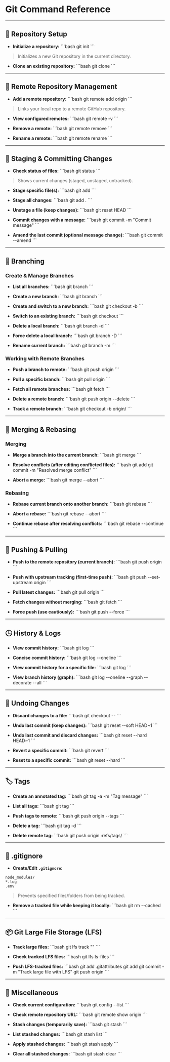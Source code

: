 
# Git Command Reference

---

## 🌱 **Repository Setup**
- **Initialize a repository:**
\`\`\`bash
git init
\`\`\`
> Initializes a new Git repository in the current directory.

- **Clone an existing repository:**
\`\`\`bash
git clone <repository-url>
\`\`\`

---

## 🔗 **Remote Repository Management**
- **Add a remote repository:**
\`\`\`bash
git remote add origin <repository-url>
\`\`\`
> Links your local repo to a remote GitHub repository.

- **View configured remotes:**
\`\`\`bash
git remote -v
\`\`\`

- **Remove a remote:**
\`\`\`bash
git remote remove <remote-name>
\`\`\`

- **Rename a remote:**
\`\`\`bash
git remote rename <old-name> <new-name>
\`\`\`

---

## 📂 **Staging & Committing Changes**
- **Check status of files:**
\`\`\`bash
git status
\`\`\`
> Shows current changes (staged, unstaged, untracked).

- **Stage specific file(s):**
\`\`\`bash
git add <file-name>
\`\`\`

- **Stage all changes:**
\`\`\`bash
git add .
\`\`\`

- **Unstage a file (keep changes):**
\`\`\`bash
git reset HEAD <file-name>
\`\`\`

- **Commit changes with a message:**
\`\`\`bash
git commit -m "Commit message"
\`\`\`

- **Amend the last commit (optional message change):**
\`\`\`bash
git commit --amend
\`\`\`

---

## 🌿 **Branching**
### **Create & Manage Branches**
- **List all branches:**
\`\`\`bash
git branch
\`\`\`

- **Create a new branch:**
\`\`\`bash
git branch <branch-name>
\`\`\`

- **Create and switch to a new branch:**
\`\`\`bash
git checkout -b <branch-name>
\`\`\`

- **Switch to an existing branch:**
\`\`\`bash
git checkout <branch-name>
\`\`\`

- **Delete a local branch:**
\`\`\`bash
git branch -d <branch-name>
\`\`\`

- **Force delete a local branch:**
\`\`\`bash
git branch -D <branch-name>
\`\`\`

- **Rename current branch:**
\`\`\`bash
git branch -m <new-branch-name>
\`\`\`

### **Working with Remote Branches**
- **Push a branch to remote:**
\`\`\`bash
git push origin <branch-name>
\`\`\`

- **Pull a specific branch:**
\`\`\`bash
git pull origin <branch-name>
\`\`\`

- **Fetch all remote branches:**
\`\`\`bash
git fetch
\`\`\`

- **Delete a remote branch:**
\`\`\`bash
git push origin --delete <branch-name>
\`\`\`

- **Track a remote branch:**
\`\`\`bash
git checkout -b <branch-name> origin/<branch-name>
\`\`\`

---

## 🔀 **Merging & Rebasing**
### **Merging**
- **Merge a branch into the current branch:**
\`\`\`bash
git merge <branch-name>
\`\`\`

- **Resolve conflicts (after editing conflicted files):**
\`\`\`bash
git add <resolved-file>
git commit -m "Resolved merge conflict"
\`\`\`

- **Abort a merge:**
\`\`\`bash
git merge --abort
\`\`\`

### **Rebasing**
- **Rebase current branch onto another branch:**
\`\`\`bash
git rebase <branch-name>
\`\`\`

- **Abort a rebase:**
\`\`\`bash
git rebase --abort
\`\`\`

- **Continue rebase after resolving conflicts:**
\`\`\`bash
git rebase --continue
\`\`\`

---

## 🚀 **Pushing & Pulling**
- **Push to the remote repository (current branch):**
\`\`\`bash
git push origin <branch-name>
\`\`\`

- **Push with upstream tracking (first-time push):**
\`\`\`bash
git push --set-upstream origin <branch-name>
\`\`\`

- **Pull latest changes:**
\`\`\`bash
git pull origin <branch-name>
\`\`\`

- **Fetch changes without merging:**
\`\`\`bash
git fetch
\`\`\`

- **Force push (use cautiously):**
\`\`\`bash
git push --force
\`\`\`

---

## 🕒 **History & Logs**
- **View commit history:**
\`\`\`bash
git log
\`\`\`

- **Concise commit history:**
\`\`\`bash
git log --oneline
\`\`\`

- **View commit history for a specific file:**
\`\`\`bash
git log <file-name>
\`\`\`

- **View branch history (graph):**
\`\`\`bash
git log --oneline --graph --decorate --all
\`\`\`

---

## 🔄 **Undoing Changes**
- **Discard changes to a file:**
\`\`\`bash
git checkout -- <file-name>
\`\`\`

- **Undo last commit (keep changes):**
\`\`\`bash
git reset --soft HEAD~1
\`\`\`

- **Undo last commit and discard changes:**
\`\`\`bash
git reset --hard HEAD~1
\`\`\`

- **Revert a specific commit:**
\`\`\`bash
git revert <commit-hash>
\`\`\`

- **Reset to a specific commit:**
\`\`\`bash
git reset --hard <commit-hash>
\`\`\`

---

## 🏷️ **Tags**
- **Create an annotated tag:**
\`\`\`bash
git tag -a <tag-name> -m "Tag message"
\`\`\`

- **List all tags:**
\`\`\`bash
git tag
\`\`\`

- **Push tags to remote:**
\`\`\`bash
git push origin --tags
\`\`\`

- **Delete a tag:**
\`\`\`bash
git tag -d <tag-name>
\`\`\`

- **Delete remote tag:**
\`\`\`bash
git push origin :refs/tags/<tag-name>
\`\`\`

---

## 📄 **.gitignore**
- **Create/Edit `.gitignore`:**
```plaintext
node_modules/
*.log
.env
```
> Prevents specified files/folders from being tracked.

- **Remove a tracked file while keeping it locally:**
\`\`\`bash
git rm --cached <file-name>
\`\`\`

---

## 📦 **Git Large File Storage (LFS)**
- **Track large files:**
\`\`\`bash
git lfs track "<file-path>"
\`\`\`

- **Check tracked LFS files:**
\`\`\`bash
git lfs ls-files
\`\`\`

- **Push LFS-tracked files:**
\`\`\`bash
git add .gitattributes
git add <file-path>
git commit -m "Track large file with LFS"
git push origin <branch-name>
\`\`\`

---

## 🔧 **Miscellaneous**
- **Check current configuration:**
\`\`\`bash
git config --list
\`\`\`

- **Check remote repository URL:**
\`\`\`bash
git remote show origin
\`\`\`

- **Stash changes (temporarily save):**
\`\`\`bash
git stash
\`\`\`

- **List stashed changes:**
\`\`\`bash
git stash list
\`\`\`

- **Apply stashed changes:**
\`\`\`bash
git stash apply
\`\`\`

- **Clear all stashed changes:**
\`\`\`bash
git stash clear
\`\`\`

